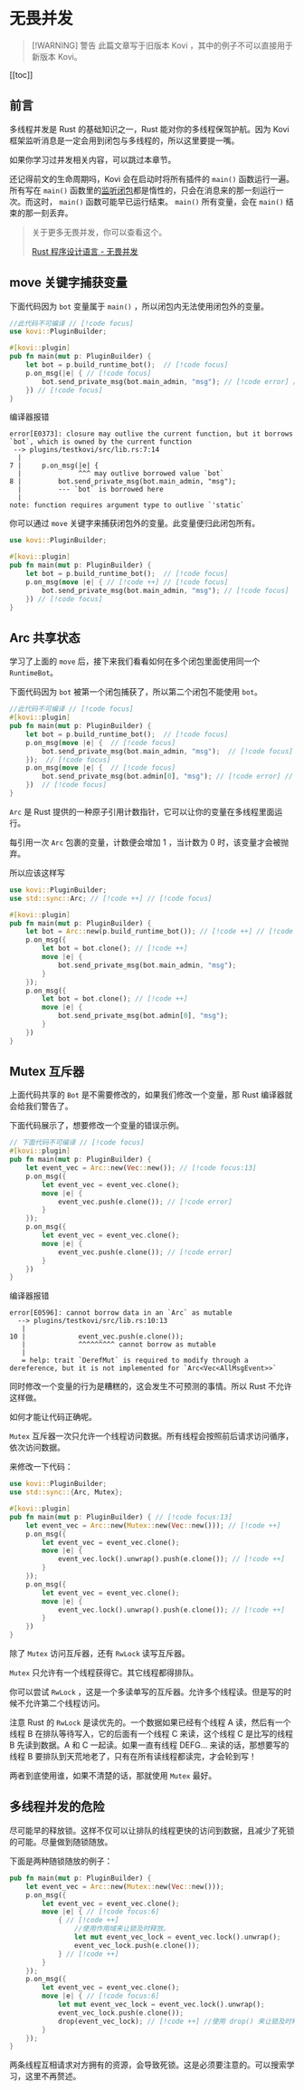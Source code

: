 # 无畏并发

> [!WARNING] 警告
> 此篇文章写于旧版本 Kovi ，其中的例子不可以直接用于新版本 Kovi。
> 

[[toc]]

## 前言

多线程并发是 Rust 的基础知识之一，Rust 能对你的多线程保驾护航。因为 Kovi 框架监听消息是一定会用到闭包与多线程的，所以这里要提一嘴。

如果你学习过并发相关内容，可以跳过本章节。

还记得前文的生命周期吗，Kovi 会在启动时将所有插件的 `main()` 函数运行一遍。所有写在 `main()` 函数里的[监听闭包](onevent)都是惰性的，只会在消息来的那一刻运行一次。而这时， `main()` 函数可能早已运行结束。 `main()` 所有变量，会在 `main()` 结束的那一刻丢弃。

> 关于更多无畏并发，你可以查看这个。
>
> [Rust 程序设计语言 - 无畏并发](https://kaisery.github.io/trpl-zh-cn/ch16-00-concurrency.html)


## move 关键字捕获变量

下面代码因为 `bot` 变量属于 `main()` ，所以闭包内无法使用闭包外的变量。

```rust 
//此代码不可编译 // [!code focus]
use kovi::PluginBuilder; 

#[kovi::plugin]
pub fn main(mut p: PluginBuilder) {
    let bot = p.build_runtime_bot();  // [!code focus]
    p.on_msg(|e| { // [!code focus]
        bot.send_private_msg(bot.main_admin, "msg"); // [!code error] // [!code focus]
    }) // [!code focus]
}
```

编译器报错

```
error[E0373]: closure may outlive the current function, but it borrows `bot`, which is owned by the current function
 --> plugins/testkovi/src/lib.rs:7:14
  |
7 |     p.on_msg(|e| {
  |              ^^^ may outlive borrowed value `bot`
8 |         bot.send_private_msg(bot.main_admin, "msg");
  |         --- `bot` is borrowed here
  |
note: function requires argument type to outlive `'static`
```

你可以通过 `move` 关键字来捕获闭包外的变量。此变量便归此闭包所有。

```rust 
use kovi::PluginBuilder; 

#[kovi::plugin]
pub fn main(mut p: PluginBuilder) {
    let bot = p.build_runtime_bot();  // [!code focus]
    p.on_msg(move |e| { // [!code ++] // [!code focus]
        bot.send_private_msg(bot.main_admin, "msg"); // [!code focus]
    }) // [!code focus]
}
```

## Arc 共享状态

学习了上面的 `move` 后，接下来我们看看如何在多个闭包里面使用同一个 `RuntimeBot`。

下面代码因为 `bot` 被第一个闭包捕获了，所以第二个闭包不能使用 `bot`。

```rust
//此代码不可编译 // [!code focus]
#[kovi::plugin]
pub fn main(mut p: PluginBuilder) {
    let bot = p.build_runtime_bot();  // [!code focus]
    p.on_msg(move |e| {  // [!code focus]
        bot.send_private_msg(bot.main_admin, "msg");  // [!code focus]
    });  // [!code focus]
    p.on_msg(move |e| {  // [!code focus]
        bot.send_private_msg(bot.admin[0], "msg"); // [!code error] // [!code focus]
    })  // [!code focus]
}
```

`Arc` 是 Rust 提供的一种原子引用计数指针，它可以让你的变量在多线程里面运行。

每引用一次 `Arc` 包裹的变量，计数便会增加 1 ，当计数为 0 时，该变量才会被抛弃。

所以应该这样写

```rust
use kovi::PluginBuilder;
use std::sync::Arc; // [!code ++] // [!code focus]

#[kovi::plugin]
pub fn main(mut p: PluginBuilder) {
    let bot = Arc::new(p.build_runtime_bot()); // [!code ++] // [!code focus:13]
    p.on_msg({
        let bot = bot.clone(); // [!code ++]
        move |e| {
            bot.send_private_msg(bot.main_admin, "msg");
        }
    });
    p.on_msg({
        let bot = bot.clone(); // [!code ++]
        move |e| {
            bot.send_private_msg(bot.admin[0], "msg");
        }
    })
}
```

## Mutex 互斥器

上面代码共享的 `Bot` 是不需要修改的，如果我们修改一个变量，那 Rust 编译器就会给我们警告了。

下面代码展示了，想要修改一个变量的错误示例。

```rust
// 下面代码不可编译 // [!code focus]
#[kovi::plugin]
pub fn main(mut p: PluginBuilder) {
    let event_vec = Arc::new(Vec::new()); // [!code focus:13]
    p.on_msg({
        let event_vec = event_vec.clone();
        move |e| {
            event_vec.push(e.clone()); // [!code error] 
        }
    });
    p.on_msg({
        let event_vec = event_vec.clone();
        move |e| {
            event_vec.push(e.clone()); // [!code error] 
        }
    })
}
```

编译器报错

```
error[E0596]: cannot borrow data in an `Arc` as mutable
  --> plugins/testkovi/src/lib.rs:10:13
   |
10 |             event_vec.push(e.clone());
   |             ^^^^^^^^^ cannot borrow as mutable
   |
   = help: trait `DerefMut` is required to modify through a dereference, but it is not implemented for `Arc<Vec<AllMsgEvent>>`
```

同时修改一个变量的行为是糟糕的，这会发生不可预测的事情。所以 Rust 不允许这样做。

如何才能让代码正确呢。

`Mutex` 互斥器一次只允许一个线程访问数据。所有线程会按照前后请求访问循序，依次访问数据。

来修改一下代码：

```rust
use kovi::PluginBuilder;
use std::sync::{Arc, Mutex};

#[kovi::plugin]
pub fn main(mut p: PluginBuilder) { // [!code focus:13]
    let event_vec = Arc::new(Mutex::new(Vec::new())); // [!code ++]
    p.on_msg({
        let event_vec = event_vec.clone();
        move |e| {
            event_vec.lock().unwrap().push(e.clone()); // [!code ++]
        }
    });
    p.on_msg({
        let event_vec = event_vec.clone();
        move |e| {
            event_vec.lock().unwrap().push(e.clone()); // [!code ++]
        }
    })
}
```

除了 `Mutex` 访问互斥器，还有 `RwLock` 读写互斥器。

`Mutex` 只允许有一个线程获得它。其它线程都得排队。

你可以尝试 `RwLock` ，这是一个多读单写的互斥器。允许多个线程读。但是写的时候不允许第二个线程访问。

注意 Rust 的 `RwLock` 是读优先的。一个数据如果已经有个线程 A 读，然后有一个线程 B 在排队等待写入，它的后面有一个线程 C 来读，这个线程 C 是比写的线程 B 先读到数据。A 和 C 一起读。如果一直有线程 DEFG... 来读的话，那想要写的线程 B 要排队到天荒地老了，只有在所有读线程都读完，才会轮到写！

两者到底使用谁，如果不清楚的话，那就使用 `Mutex` 最好。

## 多线程并发的危险

尽可能早的释放锁。这样不仅可以让排队的线程更快的访问到数据，且减少了死锁的可能。尽量做到随锁随放。

下面是两种随锁随放的例子：

```rust
pub fn main(mut p: PluginBuilder) {
    let event_vec = Arc::new(Mutex::new(Vec::new()));
    p.on_msg({
        let event_vec = event_vec.clone();
        move |e| { // [!code focus:6]
            { // [!code ++]
                //使用作用域来让锁及时释放。
                let mut event_vec_lock = event_vec.lock().unwrap();
                event_vec_lock.push(e.clone());
            } // [!code ++]
        }
    });
    p.on_msg({
        let event_vec = event_vec.clone();
        move |e| { // [!code focus:6]
            let mut event_vec_lock = event_vec.lock().unwrap();
            event_vec_lock.push(e.clone());
            drop(event_vec_lock); // [!code ++] //使用 drop() 来让锁及时释放。
        }
    });
}
```

两条线程互相请求对方拥有的资源，会导致死锁。这是必须要注意的。可以搜索学习，这里不再赘述。